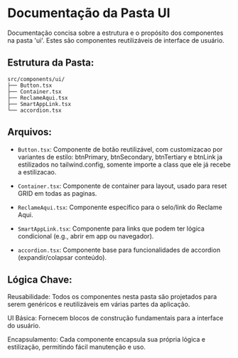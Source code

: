 # Documentação da Pasta UI

Documentação concisa sobre a estrutura e o propósito dos componentes na pasta 'ui'. Estes são componentes reutilizáveis de interface de usuário.

## Estrutura da Pasta:

```
src/components/ui/
├── Button.tsx
├── Container.tsx
├── ReclameAqui.tsx
├── SmartAppLink.tsx
└── accordion.tsx
```

## Arquivos:

- `Button.tsx`: Componente de botão reutilizável, com customizacao por variantes de estilo: btnPrimary, btnSecondary, btnTertiary e btnLink ja estilizados no tailwind.config, somente importe a class que ele já recebe a estilizacao.

- `Container.tsx`: Componente de container para layout, usado para reset GRID em todas as paginas.
- `ReclameAqui.tsx`: Componente específico para o selo/link do Reclame Aqui.
- `SmartAppLink.tsx`: Componente para links que podem ter lógica condicional (e.g., abrir em app ou navegador).
- `accordion.tsx`: Componente base para funcionalidades de accordion (expandir/colapsar conteúdo).

## Lógica Chave:

Reusabilidade: Todos os componentes nesta pasta são projetados para serem genéricos e reutilizáveis em várias partes da aplicação.

UI Básica: Fornecem blocos de construção fundamentais para a interface do usuário.

Encapsulamento: Cada componente encapsula sua própria lógica e estilização, permitindo fácil manutenção e uso. 